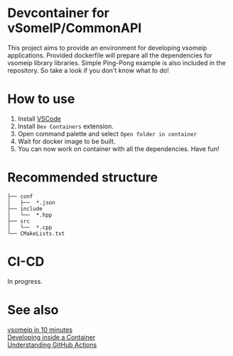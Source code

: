 # Devcontainer for vSomeIP/CommonAPI
This project aims to provide an environment for developing vsomeip applications.
Provided dockerfile will prepare all the dependencies for vsomeip library libraries.
Simple Ping-Pong example is also included in the repository. So take a look if you don't know what to do! 

# How to use
1. Install [VSCode](https://code.visualstudio.com/)
2. Install `Dev Containers` extension.
3. Open command palette and select `Open folder in container`
4. Wait for docker image to be built.
5. You can now work on container with all the dependencies. Have fun!

# Recommended structure
```
├── conf
│   ├──  *.json
├── include
│   └──  *.hpp
├── src
│   └──  *.cpp
└── CMakeLists.txt
```

# CI-CD
In progress.

# See also
[vsomeip in 10 minutes](https://github.com/COVESA/vsomeip/wiki/vsomeip-in-10-minutes)<br>
[Developing inside a Container](https://code.visualstudio.com/docs/devcontainers/containers)<br>
[Understanding GitHub Actions](https://docs.github.com/en/actions/learn-github-actions/understanding-github-actions)
